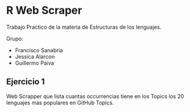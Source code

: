 # R Web Scraper

Trabajo Practico de la materia de Estructuras de los lenguajes.

Grupo:
- Francisco Sanabria
- Jessica Alarcon
- Guillermo Paiva

## Ejercicio 1 ##
Web Scrapper que lista cuantas occurrencias tiene en los Topics los 20 lenguajes mas populares en GitHub Topics.